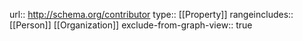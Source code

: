 url:: http://schema.org/contributor
type:: [[Property]]
rangeincludes:: [[Person]] [[Organization]]
exclude-from-graph-view:: true

